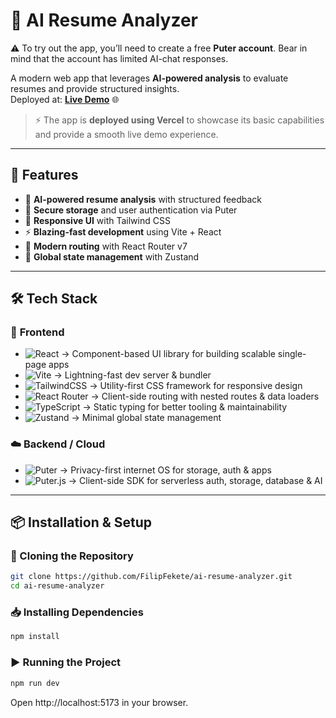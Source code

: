 # 📄 **AI Resume Analyzer**

⚠️ To try out the app, you’ll need to create a free **Puter account**. Bear in mind that the account has limited AI-chat responses.

A modern web app that leverages **AI-powered analysis** to evaluate resumes and provide structured insights.  
Deployed at: [**Live Demo**](https://react-movie-app-one-ecru.vercel.app) 🌐   

> ⚡ The app is **deployed using Vercel** to showcase its basic capabilities and provide a smooth live demo experience.

---

## 🚀 **Features**

- 🤖 **AI-powered resume analysis** with structured feedback  
- 📂 **Secure storage** and user authentication via Puter  
- 🎨 **Responsive UI** with Tailwind CSS  
- ⚡ **Blazing-fast development** using Vite + React  
- 🔀 **Modern routing** with React Router v7  
- 🧩 **Global state management** with Zustand  

---

## 🛠️ **Tech Stack**

### 🎨 **Frontend**
- ![React](https://img.shields.io/badge/React-20232A?style=for-the-badge&logo=react&logoColor=61DAFB) → Component-based UI library for building scalable single-page apps  
- ![Vite](https://img.shields.io/badge/Vite-646CFF?style=for-the-badge&logo=vite&logoColor=white) → Lightning-fast dev server & bundler  
- ![TailwindCSS](https://img.shields.io/badge/TailwindCSS-06B6D4?style=for-the-badge&logo=tailwindcss&logoColor=white) → Utility-first CSS framework for responsive design  
- ![React Router](https://img.shields.io/badge/React%20Router-CA4245?style=for-the-badge&logo=reactrouter&logoColor=white) → Client-side routing with nested routes & data loaders  
- ![TypeScript](https://img.shields.io/badge/TypeScript-3178C6?style=for-the-badge&logo=typescript&logoColor=white) → Static typing for better tooling & maintainability  
- ![Zustand](https://img.shields.io/badge/Zustand-000000?style=for-the-badge&logo=react&logoColor=white) → Minimal global state management  

### ☁️ **Backend / Cloud**
- ![Puter](https://img.shields.io/badge/Puter.com-0A66C2?style=for-the-badge&logo=icloud&logoColor=white) → Privacy-first internet OS for storage, auth & apps  
- ![Puter.js](https://img.shields.io/badge/Puter.js-000000?style=for-the-badge&logo=javascript&logoColor=white) → Client-side SDK for serverless auth, storage, database & AI  

---

## 📦 **Installation & Setup**

### 🔗 Cloning the Repository
```bash
git clone https://github.com/FilipFekete/ai-resume-analyzer.git
cd ai-resume-analyzer
```
### 📥 Installing Dependencies
```bash
npm install
```
### ▶️ Running the Project
```bash
npm run dev
```
Open http://localhost:5173 in your browser.
